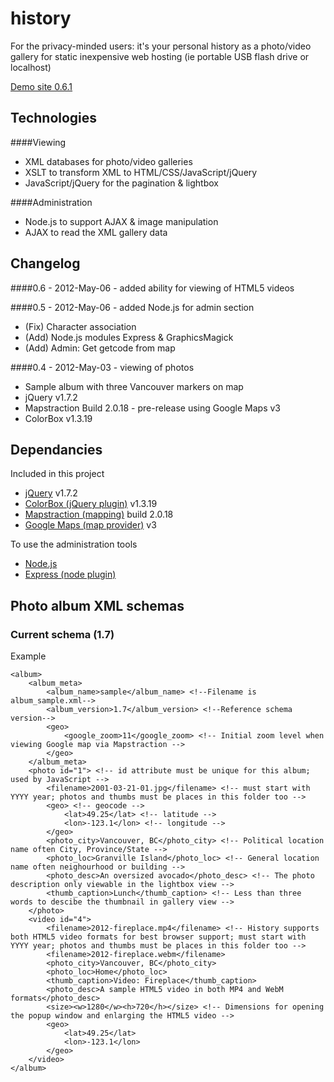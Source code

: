 history
=======

For the privacy-minded users: it's your personal history as a photo/video gallery for static inexpensive web hosting (ie portable USB flash drive or localhost)

[Demo site 0.6.1](http://history.staticloud.com/)

Technologies
------
####Viewing
* XML databases for photo/video galleries
* XSLT to transform XML to HTML/CSS/JavaScript/jQuery
* JavaScript/jQuery for the pagination & lightbox

####Administration
* Node.js to support AJAX & image manipulation
* AJAX to read the XML gallery data

Changelog
------
####0.6 - 2012-May-06 - added ability for viewing of HTML5 videos

####0.5 - 2012-May-06 - added Node.js for admin section
* (Fix) Character association 
* (Add) Node.js modules Express & GraphicsMagick
* (Add) Admin: Get getcode from map

####0.4 - 2012-May-03 - viewing of photos
* Sample album with three Vancouver markers on map
* jQuery v1.7.2
* Mapstraction Build 2.0.18 - pre-release using Google Maps v3
* ColorBox v1.3.19

Dependancies
------
Included in this project
* [jQuery](http://jquery.com/) v1.7.2
* [ColorBox (jQuery plugin)](http://www.jacklmoore.com/colorbox) v1.3.19
* [Mapstraction (mapping)](http://mapstraction.com/) build 2.0.18
* [Google Maps (map provider)](https://developers.google.com/maps/) v3

To use the administration tools
* [Node.js](http://nodejs.org/)
* [Express (node plugin)](http://expressjs.com/)

Photo album XML schemas
-------
### Current schema (1.7)

Example

    <album>
    	<album_meta>
    		<album_name>sample</album_name> <!--Filename is album_sample.xml-->
    		<album_version>1.7</album_version> <!--Reference schema version-->
    		<geo>
    			<google_zoom>11</google_zoom> <!-- Initial zoom level when viewing Google map via Mapstraction -->
    		</geo>
    	</album_meta>
    	<photo id="1"> <!-- id attribute must be unique for this album; used by JavaScript -->
    		<filename>2001-03-21-01.jpg</filename> <!-- must start with YYYY year; photos and thumbs must be places in this folder too -->
    		<geo> <!-- geocode -->
    			<lat>49.25</lat> <!-- latitude -->
    			<lon>-123.1</lon> <!-- longitude -->
    		</geo>
    		<photo_city>Vancouver, BC</photo_city> <!-- Political location name often City, Province/State -->
    		<photo_loc>Granville Island</photo_loc> <!-- General location name often neighourhood or building -->
			<photo_desc>An oversized avocado</photo_desc> <!-- The photo description only viewable in the lightbox view -->
    		<thumb_caption>Lunch</thumb_caption> <!-- Less than three words to descibe the thumbnail in gallery view -->
    	</photo>
		<video id="4">
			<filename>2012-fireplace.mp4</filename> <!-- History supports both HTML5 video formats for best browser support; must start with YYYY year; photos and thumbs must be places in this folder too -->
			<filename>2012-fireplace.webm</filename>
			<photo_city>Vancouver, BC</photo_city>
			<photo_loc>Home</photo_loc>
			<thumb_caption>Video: Fireplace</thumb_caption>
			<photo_desc>A sample HTML5 video in both MP4 and WebM formats</photo_desc>
			<size><w>1280</w><h>720</h></size> <!-- Dimensions for opening the popup window and enlarging the HTML5 video -->
			<geo>
				<lat>49.25</lat>
				<lon>-123.1</lon>
			</geo>
		</video>
    </album>